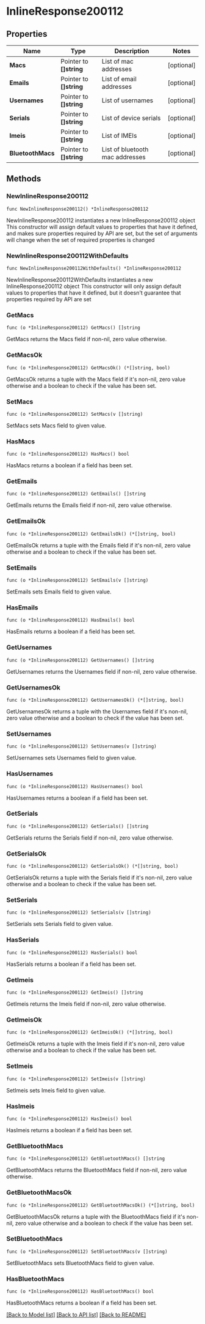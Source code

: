 # InlineResponse200112

## Properties

Name | Type | Description | Notes
------------ | ------------- | ------------- | -------------
**Macs** | Pointer to **[]string** | List of mac addresses | [optional] 
**Emails** | Pointer to **[]string** | List of email addresses | [optional] 
**Usernames** | Pointer to **[]string** | List of usernames | [optional] 
**Serials** | Pointer to **[]string** | List of device serials | [optional] 
**Imeis** | Pointer to **[]string** | List of IMEIs | [optional] 
**BluetoothMacs** | Pointer to **[]string** | List of bluetooth mac addresses | [optional] 

## Methods

### NewInlineResponse200112

`func NewInlineResponse200112() *InlineResponse200112`

NewInlineResponse200112 instantiates a new InlineResponse200112 object
This constructor will assign default values to properties that have it defined,
and makes sure properties required by API are set, but the set of arguments
will change when the set of required properties is changed

### NewInlineResponse200112WithDefaults

`func NewInlineResponse200112WithDefaults() *InlineResponse200112`

NewInlineResponse200112WithDefaults instantiates a new InlineResponse200112 object
This constructor will only assign default values to properties that have it defined,
but it doesn't guarantee that properties required by API are set

### GetMacs

`func (o *InlineResponse200112) GetMacs() []string`

GetMacs returns the Macs field if non-nil, zero value otherwise.

### GetMacsOk

`func (o *InlineResponse200112) GetMacsOk() (*[]string, bool)`

GetMacsOk returns a tuple with the Macs field if it's non-nil, zero value otherwise
and a boolean to check if the value has been set.

### SetMacs

`func (o *InlineResponse200112) SetMacs(v []string)`

SetMacs sets Macs field to given value.

### HasMacs

`func (o *InlineResponse200112) HasMacs() bool`

HasMacs returns a boolean if a field has been set.

### GetEmails

`func (o *InlineResponse200112) GetEmails() []string`

GetEmails returns the Emails field if non-nil, zero value otherwise.

### GetEmailsOk

`func (o *InlineResponse200112) GetEmailsOk() (*[]string, bool)`

GetEmailsOk returns a tuple with the Emails field if it's non-nil, zero value otherwise
and a boolean to check if the value has been set.

### SetEmails

`func (o *InlineResponse200112) SetEmails(v []string)`

SetEmails sets Emails field to given value.

### HasEmails

`func (o *InlineResponse200112) HasEmails() bool`

HasEmails returns a boolean if a field has been set.

### GetUsernames

`func (o *InlineResponse200112) GetUsernames() []string`

GetUsernames returns the Usernames field if non-nil, zero value otherwise.

### GetUsernamesOk

`func (o *InlineResponse200112) GetUsernamesOk() (*[]string, bool)`

GetUsernamesOk returns a tuple with the Usernames field if it's non-nil, zero value otherwise
and a boolean to check if the value has been set.

### SetUsernames

`func (o *InlineResponse200112) SetUsernames(v []string)`

SetUsernames sets Usernames field to given value.

### HasUsernames

`func (o *InlineResponse200112) HasUsernames() bool`

HasUsernames returns a boolean if a field has been set.

### GetSerials

`func (o *InlineResponse200112) GetSerials() []string`

GetSerials returns the Serials field if non-nil, zero value otherwise.

### GetSerialsOk

`func (o *InlineResponse200112) GetSerialsOk() (*[]string, bool)`

GetSerialsOk returns a tuple with the Serials field if it's non-nil, zero value otherwise
and a boolean to check if the value has been set.

### SetSerials

`func (o *InlineResponse200112) SetSerials(v []string)`

SetSerials sets Serials field to given value.

### HasSerials

`func (o *InlineResponse200112) HasSerials() bool`

HasSerials returns a boolean if a field has been set.

### GetImeis

`func (o *InlineResponse200112) GetImeis() []string`

GetImeis returns the Imeis field if non-nil, zero value otherwise.

### GetImeisOk

`func (o *InlineResponse200112) GetImeisOk() (*[]string, bool)`

GetImeisOk returns a tuple with the Imeis field if it's non-nil, zero value otherwise
and a boolean to check if the value has been set.

### SetImeis

`func (o *InlineResponse200112) SetImeis(v []string)`

SetImeis sets Imeis field to given value.

### HasImeis

`func (o *InlineResponse200112) HasImeis() bool`

HasImeis returns a boolean if a field has been set.

### GetBluetoothMacs

`func (o *InlineResponse200112) GetBluetoothMacs() []string`

GetBluetoothMacs returns the BluetoothMacs field if non-nil, zero value otherwise.

### GetBluetoothMacsOk

`func (o *InlineResponse200112) GetBluetoothMacsOk() (*[]string, bool)`

GetBluetoothMacsOk returns a tuple with the BluetoothMacs field if it's non-nil, zero value otherwise
and a boolean to check if the value has been set.

### SetBluetoothMacs

`func (o *InlineResponse200112) SetBluetoothMacs(v []string)`

SetBluetoothMacs sets BluetoothMacs field to given value.

### HasBluetoothMacs

`func (o *InlineResponse200112) HasBluetoothMacs() bool`

HasBluetoothMacs returns a boolean if a field has been set.


[[Back to Model list]](../README.md#documentation-for-models) [[Back to API list]](../README.md#documentation-for-api-endpoints) [[Back to README]](../README.md)


